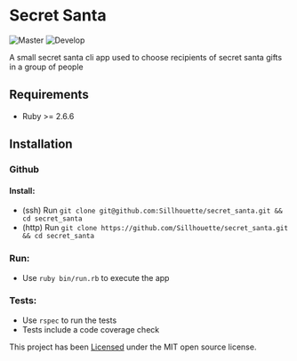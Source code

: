 # Secret Santa

![Master](https://github.com/Sillhouette/secret_santa/workflows/Master/badge.svg) ![Develop](https://github.com/Sillhouette/secret_santa/workflows/Develop/badge.svg) 

A small secret santa cli app used to choose recipients of secret santa gifts in a group of people

## Requirements

- Ruby >= 2.6.6

## Installation

### Github

#### Install:
- (ssh) Run `git clone git@github.com:Sillhouette/secret_santa.git && cd secret_santa`
- (http) Run `git clone https://github.com/Sillhouette/secret_santa.git && cd secret_santa`

### Run:
- Use `ruby bin/run.rb` to execute the app

### Tests:
- Use `rspec` to run the tests
- Tests include a code coverage check

This project has been [Licensed](https://github.com/Sillhouette/secret_santa/blob/master/LICENSE.md) under the MIT open source license.

